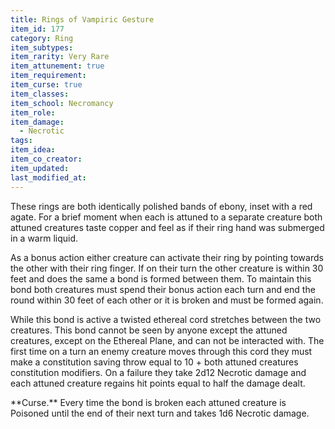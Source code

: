 ```yaml
---
title: Rings of Vampiric Gesture
item_id: 177
category: Ring
item_subtypes:
item_rarity: Very Rare
item_attunement: true
item_requirement:
item_curse: true
item_classes:
item_school: Necromancy
item_role:
item_damage:
  - Necrotic
tags:
item_idea:
item_co_creator:
item_updated:
last_modified_at:
---
```


These rings are both identically polished bands of ebony, inset with a red agate. For a brief moment when each is attuned to a separate creature both attuned creatures taste copper and feel as if their ring hand was submerged in a warm liquid.

As a bonus action either creature can activate their ring by pointing towards the other with their ring finger. If on their turn the other creature is within 30 feet and does the same a bond is formed between them. To maintain this bond both creatures must spend their bonus action each turn and end the round within 30 feet of each other or it is broken and must be formed again.

While this bond is active a twisted ethereal cord stretches between the two creatures. This bond cannot be seen by anyone except the attuned creatures, except on the Ethereal Plane, and can not be interacted with. The first time on a turn an enemy creature moves through this cord they must make a constitution saving throw equal to 10 + both attuned creatures constitution modifiers. On a failure they take 2d12 Necrotic damage and each attuned creature regains hit points equal to half the damage dealt.

<section id="curse">
**Curse.** Every time the bond is broken each attuned creature is Poisoned until the end of their next turn and takes 1d6 Necrotic damage.
</section>

